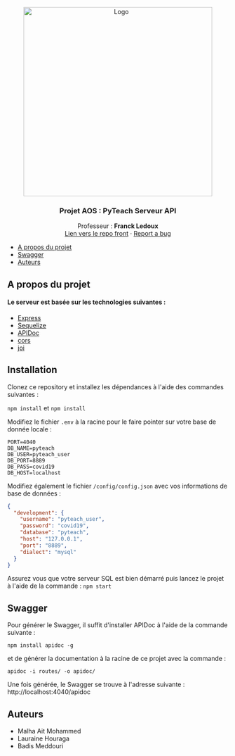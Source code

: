 <p align="center">
  <a href="https://github.com/meddouribadis/pyteach-front">
    <img src="https://ammib2018.sciencesconf.org/data/pages/logoUEVE.jpg" alt="Logo" width="430">
  </a>
</p>

  <h3 align="center">Projet AOS : PyTeach Serveur API</h3>

  <p align="center">
    Professeur : <strong>Franck Ledoux</strong>
    <br />
    <a href="https://github.com/meddouribadis/pyteach-front">Lien vers le repo front</a>
    ·
    <a href="https://github.com/meddouribadis/DLL_CasContact_Front/issues">Report a bug</a>
  </p>

- [A propos du projet](#a-propos-du-projet)
- [Swagger](#swagger)
- [Auteurs](#auteurs)

## A propos du projet

#### Le serveur est basée sur les technologies suivantes :

* [Express](https://expressjs.com/fr/)
* [Sequelize](https://sequelize.org/)
* [APIDoc](https://apidocjs.com/)
* [cors](https://www.npmjs.com/package/cors)
* [joi](https://github.com/sideway/joi)

## Installation

Clonez ce repository et installez les dépendances à l'aide des commandes suivantes :

`npm install` et `npm install` 

Modifiez le fichier `.env` à la racine pour le faire pointer sur votre base de donnée locale :

```
PORT=4040
DB_NAME=pyteach
DB_USER=pyteach_user
DB_PORT=8889
DB_PASS=covid19
DB_HOST=localhost
```

Modifiez également le fichier `/config/config.json` avec vos informations de base de données :

```json
{
  "development": {
    "username": "pyteach_user",
    "password": "covid19",
    "database": "pyteach",
    "host": "127.0.0.1",
    "port": "8889",
    "dialect": "mysql"
  }
}

```

Assurez vous que votre serveur SQL est bien démarré puis lancez le projet à l'aide de la commande : `npm start`

## Swagger

Pour générer le Swagger, il suffit d'installer APIDoc à l'aide de la commande suivante :

`npm install apidoc -g`

et de générer la documentation à la racine de ce projet avec la commande :

`apidoc -i routes/ -o apidoc/`

Une fois générée, le Swagger se trouve à l'adresse suivante : http://localhost:4040/apidoc

## Auteurs

- Malha Ait Mohammed
- Lauraine Houraga
- Badis Meddouri

